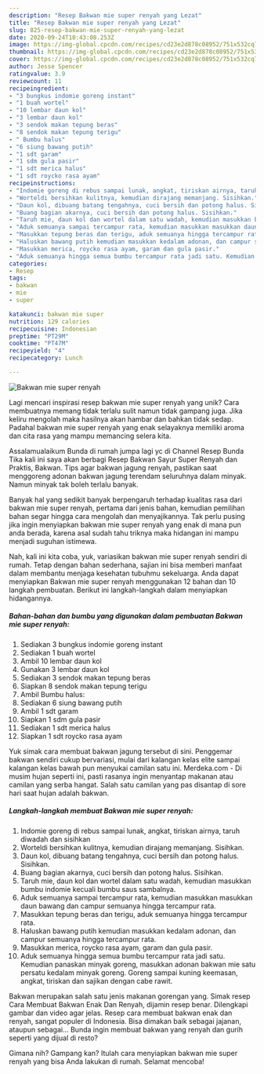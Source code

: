```yaml
---
description: "Resep Bakwan mie super renyah yang Lezat"
title: "Resep Bakwan mie super renyah yang Lezat"
slug: 825-resep-bakwan-mie-super-renyah-yang-lezat
date: 2020-09-24T10:43:08.253Z
image: https://img-global.cpcdn.com/recipes/cd23e2d878c08952/751x532cq70/bakwan-mie-super-renyah-foto-resep-utama.jpg
thumbnail: https://img-global.cpcdn.com/recipes/cd23e2d878c08952/751x532cq70/bakwan-mie-super-renyah-foto-resep-utama.jpg
cover: https://img-global.cpcdn.com/recipes/cd23e2d878c08952/751x532cq70/bakwan-mie-super-renyah-foto-resep-utama.jpg
author: Jesse Spencer
ratingvalue: 3.9
reviewcount: 11
recipeingredient:
- "3 bungkus indomie goreng instant"
- "1 buah wortel"
- "10 lembar daun kol"
- "3 lembar daun kol"
- "3 sendok makan tepung beras"
- "8 sendok makan tepung terigu"
- " Bumbu halus"
- "6 siung bawang putih"
- "1 sdt garam"
- "1 sdm gula pasir"
- "1 sdt merica halus"
- "1 sdt roycko rasa ayam"
recipeinstructions:
- "Indomie goreng di rebus sampai lunak, angkat, tiriskan airnya, taruh diwadah dan sisihkan"
- "Worteldi bersihkan kulitnya, kemudian dirajang memanjang. Sisihkan."
- "Daun kol, dibuang batang tengahnya, cuci bersih dan potong halus. Sisihkan."
- "Buang bagian akarnya, cuci bersih dan potong halus. Sisihkan."
- "Taruh mie, daun kol dan wortel dalam satu wadah, kemudian masukkan bumbu indomie kecuali bumbu saus sambalnya."
- "Aduk semuanya sampai tercampur rata, kemudian masukkan masukkan daun bawang dan campur semuanya hingga tercampur rata."
- "Masukkan tepung beras dan terigu, aduk semuanya hingga tercampur rata."
- "Haluskan bawang putih kemudian masukkan kedalam adonan, dan campur semuanya hingga tercampur rata."
- "Masukkan merica, roycko rasa ayam, garam dan gula pasir."
- "Aduk semuanya hingga semua bumbu tercampur rata jadi satu. Kemudian panaskan minyak goreng, masukkan adonan bakwan mie satu persatu kedalam minyak goreng. Goreng sampai kuning keemasan, angkat, tiriskan dan sajikan dengan cabe rawit."
categories:
- Resep
tags:
- bakwan
- mie
- super

katakunci: bakwan mie super 
nutrition: 129 calories
recipecuisine: Indonesian
preptime: "PT29M"
cooktime: "PT47M"
recipeyield: "4"
recipecategory: Lunch

---
```



![Bakwan mie super renyah](https://img-global.cpcdn.com/recipes/cd23e2d878c08952/751x532cq70/bakwan-mie-super-renyah-foto-resep-utama.jpg)

Lagi mencari inspirasi resep bakwan mie super renyah yang unik? Cara membuatnya memang tidak terlalu sulit namun tidak gampang juga. Jika keliru mengolah maka hasilnya akan hambar dan bahkan tidak sedap. Padahal bakwan mie super renyah yang enak selayaknya memiliki aroma dan cita rasa yang mampu memancing selera kita.

Assalamualaikum Bunda di rumah jumpa lagi yc di Channel Resep Bunda Tika kali ini saya akan berbagi Resep Bakwan Sayur Super Renyah dan Praktis, Bakwan. Tips agar bakwan jagung renyah, pastikan saat menggoreng adonan bakwan jagung terendam seluruhnya dalam minyak. Namun minyak tak boleh terlalu banyak.

Banyak hal yang sedikit banyak berpengaruh terhadap kualitas rasa dari bakwan mie super renyah, pertama dari jenis bahan, kemudian pemilihan bahan segar hingga cara mengolah dan menyajikannya. Tak perlu pusing jika ingin menyiapkan bakwan mie super renyah yang enak di mana pun anda berada, karena asal sudah tahu triknya maka hidangan ini mampu menjadi suguhan istimewa.


Nah, kali ini kita coba, yuk, variasikan bakwan mie super renyah sendiri di rumah. Tetap dengan bahan sederhana, sajian ini bisa memberi manfaat dalam membantu menjaga kesehatan tubuhmu sekeluarga. Anda dapat menyiapkan Bakwan mie super renyah menggunakan 12 bahan dan 10 langkah pembuatan. Berikut ini langkah-langkah dalam menyiapkan hidangannya.

<!--inarticleads1-->

##### Bahan-bahan dan bumbu yang digunakan dalam pembuatan Bakwan mie super renyah:

1. Sediakan 3 bungkus indomie goreng instant
1. Sediakan 1 buah wortel
1. Ambil 10 lembar daun kol
1. Gunakan 3 lembar daun kol
1. Sediakan 3 sendok makan tepung beras
1. Siapkan 8 sendok makan tepung terigu
1. Ambil  Bumbu halus:
1. Sediakan 6 siung bawang putih
1. Ambil 1 sdt garam
1. Siapkan 1 sdm gula pasir
1. Sediakan 1 sdt merica halus
1. Siapkan 1 sdt roycko rasa ayam


Yuk simak cara membuat bakwan jagung tersebut di sini. Penggemar bakwan sendiri cukup bervariasi, mulai dari kalangan kelas elite sampai kalangan kelas bawah pun menyukai camilan satu ini. Merdeka.com - Di musim hujan seperti ini, pasti rasanya ingin menyantap makanan atau camilan yang serba hangat. Salah satu camilan yang pas disantap di sore hari saat hujan adalah bakwan. 

<!--inarticleads2-->

##### Langkah-langkah membuat Bakwan mie super renyah:

1. Indomie goreng di rebus sampai lunak, angkat, tiriskan airnya, taruh diwadah dan sisihkan
1. Worteldi bersihkan kulitnya, kemudian dirajang memanjang. Sisihkan.
1. Daun kol, dibuang batang tengahnya, cuci bersih dan potong halus. Sisihkan.
1. Buang bagian akarnya, cuci bersih dan potong halus. Sisihkan.
1. Taruh mie, daun kol dan wortel dalam satu wadah, kemudian masukkan bumbu indomie kecuali bumbu saus sambalnya.
1. Aduk semuanya sampai tercampur rata, kemudian masukkan masukkan daun bawang dan campur semuanya hingga tercampur rata.
1. Masukkan tepung beras dan terigu, aduk semuanya hingga tercampur rata.
1. Haluskan bawang putih kemudian masukkan kedalam adonan, dan campur semuanya hingga tercampur rata.
1. Masukkan merica, roycko rasa ayam, garam dan gula pasir.
1. Aduk semuanya hingga semua bumbu tercampur rata jadi satu. Kemudian panaskan minyak goreng, masukkan adonan bakwan mie satu persatu kedalam minyak goreng. Goreng sampai kuning keemasan, angkat, tiriskan dan sajikan dengan cabe rawit.


Bakwan merupakan salah satu jenis makanan gorengan yang. Simak resep Cara Membuat Bakwan Enak Dan Renyah, dijamin resep benar. Dilengkapi gambar dan video agar jelas. Resep cara membuat bakwan enak dan renyah, sangat populer di Indonesia. Bisa dimakan baik sebagai jajanan, ataupun sebagai… Bunda ingin membuat bakwan yang renyah dan gurih seperti yang dijual di resto? 

Gimana nih? Gampang kan? Itulah cara menyiapkan bakwan mie super renyah yang bisa Anda lakukan di rumah. Selamat mencoba!
